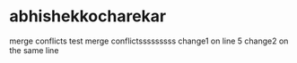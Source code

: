 # abhishekkocharekar

merge conflicts test 
merge conflictsssssssss
change1 on line 5
change2 on the same line
